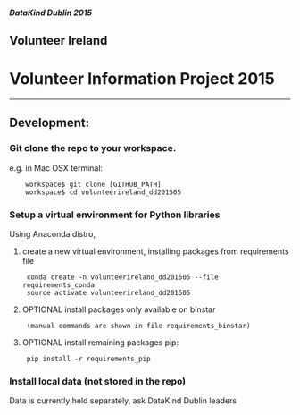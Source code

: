 ##### DataKind Dublin 2015

## Volunteer Ireland

# Volunteer Information Project 2015


---


## Development:

### Git clone the repo to your workspace.

e.g. in Mac OSX terminal:

        workspace$ git clone [GITHUB_PATH]
        workspace$ cd volunteerireland_dd201505


   
### Setup a virtual environment for Python libraries
    
Using Anaconda distro, 

1. create a new virtual environment, installing packages from requirements file
    

        conda create -n volunteerireland_dd201505 --file requirements_conda
        source activate volunteerireland_dd201505



2. OPTIONAL install packages only available on binstar 
    

        (manual commands are shown in file requirements_binstar)



3. OPTIONAL install remaining packages pip:


        pip install -r requirements_pip
    


### Install local data (not stored in the repo)

Data is currently held separately, ask DataKind Dublin leaders